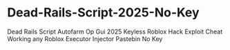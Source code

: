 # Dead-Rails-Script-2025-No-Key
Dead Rails Script Autofarm Op Gui 2025 Keyless Roblox Hack Exploit Cheat Working any Roblox Executor Injector Pastebin No Key
